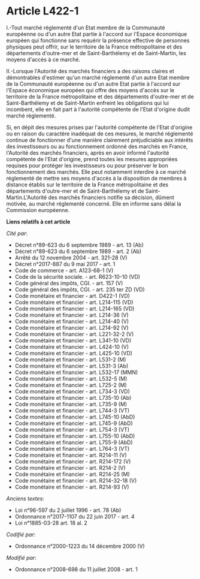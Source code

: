 # Article L422-1

I.-Tout marché réglementé d'un Etat membre de la Communauté européenne ou d'un autre Etat partie à l'accord sur l'Espace
économique européen qui fonctionne sans requérir la présence effective de personnes physiques peut offrir, sur le territoire
de la France métropolitaine et des     départements d'outre-mer et de Saint-Barthélemy et de Saint-Martin, les moyens d'accès
à ce marché. 

II.-Lorsque l'Autorité des marchés financiers a des raisons claires et démontrables d'estimer qu'un marché réglementé d'un
autre Etat membre de la Communauté européenne ou d'un autre Etat partie à l'accord sur l'Espace économique européen qui offre
des moyens d'accès sur le territoire de la France métropolitaine et des     départements d'outre-mer et de Saint-Barthélemy
et de Saint-Martin enfreint les obligations qui lui incombent, elle en fait part à l'autorité compétente de l'Etat d'origine
dudit marché réglementé. 

Si, en dépit des mesures prises par l'autorité compétente de l'Etat d'origine ou en raison du caractère inadéquat de ces
mesures, le marché réglementé continue de fonctionner d'une manière clairement préjudiciable aux intérêts des investisseurs
ou au fonctionnement ordonné des marchés en France, l'Autorité des marchés financiers, après en avoir informé l'autorité
compétente de l'Etat d'origine, prend toutes les mesures appropriées requises pour protéger les investisseurs ou pour
préserver le bon fonctionnement des marchés. Elle peut notamment interdire à ce marché réglementé de mettre ses moyens
d'accès à la disposition de membres à distance établis sur le territoire de la France métropolitaine et des     départements
d'outre-mer et de Saint-Barthélemy et de Saint-Martin.L'Autorité des marchés financiers notifie sa décision, dûment motivée,
au marché réglementé concerné. Elle en informe sans délai la Commission européenne.

**Liens relatifs à cet article**

_Cité par_:

  - Décret n°89-623 du 6 septembre 1989 - art. 13 (Ab)
  - Décret n°89-623 du 6 septembre 1989 - art. 2 (Ab)
  - Arrêté du 12 novembre 2004 - art. 321-28 (V)
  - Décret n°2017-887 du 9 mai 2017 - art. 1
  - Code de commerce - art. A123-68-1 (V)
  - Code de la sécurité sociale. - art. R623-10-10 (VD)
  - Code général des impôts, CGI. - art. 157 (V)
  - Code général des impôts, CGI. - art. 235 ter ZD (VD)
  - Code monétaire et financier - art. D422-1 (VD)
  - Code monétaire et financier - art. L214-115 (VD)
  - Code monétaire et financier - art. L214-165 (VD)
  - Code monétaire et financier - art. L214-36 (V)
  - Code monétaire et financier - art. L214-40 (V)
  - Code monétaire et financier - art. L214-92 (V)
  - Code monétaire et financier - art. L221-32-2 (V)
  - Code monétaire et financier - art. L341-10 (VD)
  - Code monétaire et financier - art. L424-10 (V)
  - Code monétaire et financier - art. L425-10 (VD)
  - Code monétaire et financier - art. L531-2 (M)
  - Code monétaire et financier - art. L531-3 (Ab)
  - Code monétaire et financier - art. L532-17 (MMN)
  - Code monétaire et financier - art. L532-5 (M)
  - Code monétaire et financier - art. L725-2 (M)
  - Code monétaire et financier - art. L734-3 (VD)
  - Code monétaire et financier - art. L735-10 (Ab)
  - Code monétaire et financier - art. L735-9 (M)
  - Code monétaire et financier - art. L744-3 (VT)
  - Code monétaire et financier - art. L745-10 (AbD)
  - Code monétaire et financier - art. L745-9 (AbD)
  - Code monétaire et financier - art. L754-3 (VT)
  - Code monétaire et financier - art. L755-10 (AbD)
  - Code monétaire et financier - art. L755-9 (AbD)
  - Code monétaire et financier - art. L764-3 (VT)
  - Code monétaire et financier - art. R214-11 (V)
  - Code monétaire et financier - art. R214-172 (V)
  - Code monétaire et financier - art. R214-2 (V)
  - Code monétaire et financier - art. R214-25 (M)
  - Code monétaire et financier - art. R214-32-18 (V)
  - Code monétaire et financier - art. R214-93 (V)

_Anciens textes_:

  - Loi n°96-597 du 2 juillet 1996 - art. 78 (Ab)
  - Ordonnance n°2017-1107 du 22 juin 2017 - art. 4
  - Loi n°1885-03-28 art. 18 al. 2

_Codifié par_:

  - Ordonnance n°2000-1223 du 14 décembre 2000 (V)

_Modifié par_:

  - Ordonnance n°2008-698 du 11 juillet 2008 - art. 1
